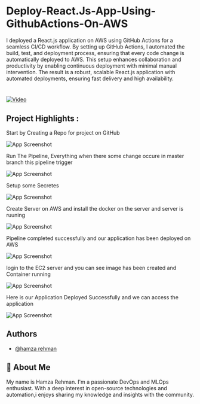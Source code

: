 
# Deploy-React.Js-App-Using-GithubActions-On-AWS

I deployed a React.js application on AWS using GitHub Actions for a seamless CI/CD workflow. By setting up GitHub Actions, I automated the build, test, and deployment process, ensuring that every code change is automatically deployed to AWS. This setup enhances collaboration and productivity by enabling continuous deployment with minimal manual intervention. The result is a robust, scalable React.js application with automated deployments, ensuring fast delivery and high availability.
#
[![Video](https://img.shields.io/badge/YouTube-FF0000?style=for-the-badge&logo=youtube&logoColor=white)](https://www.youtube.com/watch?v=mxltlDNqWSI)





## Project Highlights :

Start by Creating a Repo for project on GitHub

![App Screenshot](https://github.com/masterwithhamza/Deploy-React.Js-App-Using-GithubActions-On-AWS/blob/master/images/p1.png?raw=true)

Run The Pipeline, Everything when there some change occure in master branch this pipeline trigger

![App Screenshot](https://github.com/masterwithhamza/Deploy-React.Js-App-Using-GithubActions-On-AWS/blob/master/images/p2.png?raw=true)

Setup some Secretes

![App Screenshot](https://github.com/masterwithhamza/Deploy-React.Js-App-Using-GithubActions-On-AWS/blob/master/images/p3.png?raw=true)

Create Server on AWS and install the docker on the server and server is ruuning

![App Screenshot](https://github.com/masterwithhamza/Deploy-React.Js-App-Using-GithubActions-On-AWS/blob/master/images/p4.png?raw=true)

Pipeline completed successfully and our application has been deployed on AWS

![App Screenshot](https://github.com/masterwithhamza/Deploy-React.Js-App-Using-GithubActions-On-AWS/blob/master/images/p5.png?raw=true)

login to the EC2 server and you can see image has been created and Container running

![App Screenshot](https://github.com/masterwithhamza/Deploy-React.Js-App-Using-GithubActions-On-AWS/blob/master/images/p6.png?raw=true)


Here is our Application Deployed Successfully and we can access the application

![App Screenshot](https://github.com/masterwithhamza/Deploy-React.Js-App-Using-GithubActions-On-AWS/blob/master/images/p7.png?raw=true)





## Authors

- [@hamza rehman](https://github.com/masterwithhamza/)


## 🚀 About Me
My name is Hamza Rehman. I'm a passionate DevOps and MLOps enthusiast. With a deep interest in open-source technologies and automation,i enjoys sharing my knowledge and insights with the community.

